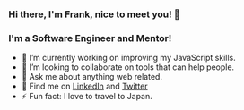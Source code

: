 ### Hi there, I'm Frank, nice to meet you! 👋

### I'm a Software Engineer and Mentor!

- 🔭  I’m currently working on improving my JavaScript skills.
- 👯  I’m looking to collaborate on tools that can help people.
- 💬  Ask me about anything web related.
- 💼  Find me on [LinkedIn](https://www.linkedin.com/in/frankstepanski/ 'LinkedIn') and [Twitter](https://twitter.com/frankstepanski/ 'Twitter')
- ⚡ Fun fact: I love to travel to Japan.
